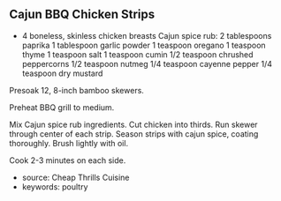 Cajun BBQ Chicken Strips
------------------------

- 4 boneless, skinless chicken breasts
Cajun spice rub:
  2 tablespoons paprika
  1 tablespoon garlic powder
  1 teaspoon oregano
  1 teaspoon thyme
  1 teaspoon salt
  1 teaspoon cumin
  1/2 teaspoon chrushed peppercorns
  1/2 teaspoon nutmeg
  1/4 teaspoon cayenne pepper
  1/4 teaspoon dry mustard

Presoak 12, 8-inch bamboo skewers.

Preheat BBQ grill to medium.

Mix Cajun spice rub ingredients. Cut chicken into thirds. Run skewer
through center of each strip. Season strips with cajun spice, coating
thoroughly.  Brush lightly with oil.

Cook 2-3 minutes on each side.

- source: Cheap Thrills Cuisine
- keywords: poultry
